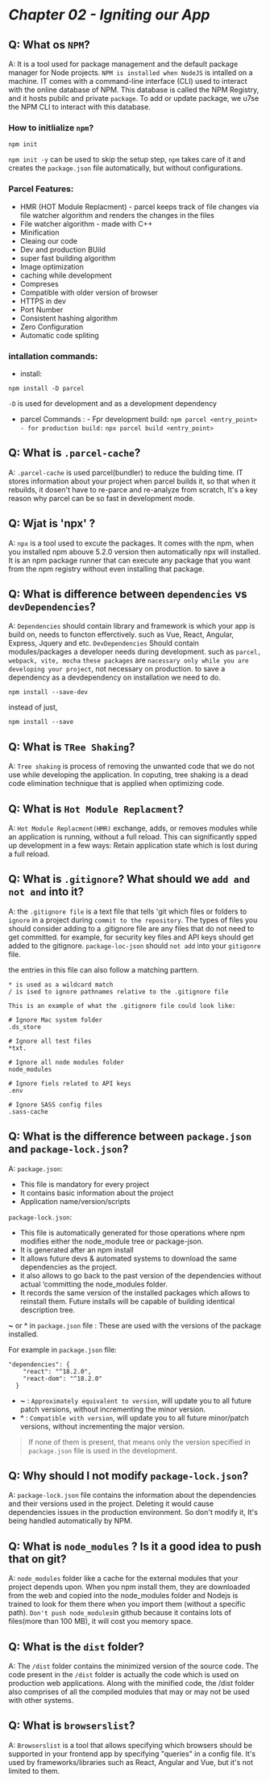# _Chapter 02 - Igniting our App_

## Q: What os `NPM`?
A: It is a tool used for package management and the default package manager for Node projects. `NPM is installed when NodeJS` is intalled on a machine. IT comes with a command-line interface (CLI) used to interact with the online database of NPM. This database is called the NPM Registry, and it hosts pubilc and private `package`. To add or update package, we u7se the NPM CLI to interact with this database.

### How to initlialize `npm`?
```
npm init
```
`npm init -y` can be used to skip the setup step, `npm` takes care of it and creates the `package.json` file automatically, but without configurations.

### Parcel Features:
* HMR (HOT Module Replacment) - parcel keeps track of file changes via file watcher algorithm and renders the changes in the files
* File watcher algorithm - made with C++
* Minification
* Cleaing our code
* Dev and production BUild
* super fast building algorithm
* Image optimization
* caching while development
* Compreses
* Compatible with older version of browser
* HTTPS in dev
* Port Number
* Consistent hashing algorithm
* Zero Configuration
* Automatic code spliting

### intallation commands:
- install:
```
npm install -D parcel
```
`-D` is used for development and as a development dependency

- parcel Commands : 
      - Fpr development build:
      ```
      npm parcel <entry_point>
      ```
      ```
      - for production build:
      ```
      ```
      npx parcel build <entry_point>
      ```
## Q: What is `.parcel-cache`?
A: `.parcel-cache` is used parcel(bundler) to reduce the bulding time. IT stores information about your project when parcel builds it, so that when it rebuilds, it dosen't have to re-parce and re-analyze from scratch, It's a key reason why parcel can be so fast in development mode.

## Q: Wjat is 'npx' ?
A: `npx` is a tool used to excute the packages. It comes with the npm, when you installed npm abouve 5.2.0 version then automatically npx will installed. It is an npm package runner that can execute any package that you want from the npm registry without even installing that package.

## Q: What is difference between `dependencies` vs `devDependencies`?
A: `Dependencies` should contain library and framework is which your app is build on, needs to functon efferctively. such as Vue, React, Angular, Express, Jquery and etc.
`DevDependencies` Should contain modules/packages a developer needs during development.
such as `parcel, webpack, vite, mocha`
`these packages` are `nacessary only while you are developing your project`, not necessary on production.
to save a dependency as a devdependency on installation we need to do.
```
npm install --save-dev
```
instead of just,
```
npm install --save
```

## Q: What is `TRee Shaking`?
A: `Tree shaking` is process of removing the unwanted code that we do not use while developing the application.
In coputing, tree shaking is a dead code elimination technique that is applied when optimizing code.

## Q: What is `Hot Module Replacment`?
A: `Hot Module Replacment(HMR)` exchange, adds, or removes modules while an application is running, without a full reload. This can significantly spped up development in a few ways: Retain application state which is lost during a full reload.

## Q: What is `.gitignore`? What should we `add and not and` into it?

A: the `.gitignore file` is a text file that tells 'git which files or folders to `ignore` in a project during `commit to the repository`.
 The types of files you should consider adding to a .gitignore file are any files that do not need to get committed. for example, for security  key files and API keys should get added to the gitignore.
`package-loc-json` should `not add` into your `gitigonre` file.

the entries in this file can also follow a matching parttern.

```
* is used as a wildcard match
/ is ised to ignore pathnames relative to the .gitignore file

This is an example of what the .gitignore file could look like:

# Ignore Mac system folder
.ds_store

# Ignore all test files
*txt.

# Ignore all node modules folder
node_modules

# Ignore fiels related to API keys
.env

# Ignore SASS config files
.sass-cache
```


## Q: What is the difference between `package.json` and `package-lock.json`?
A: `package.json`:
* This file is mandatory for every project
* It contains basic information about the project
* Application name/version/scripts

`package-lock.json`:
* This file is automatically generated for those operations where npm modifies either the node_module tree or package-json.
* It is generated after an npm install
* It allows future devs & automated systems to download the same dependencies as the project.
* it also allows to go back to the past version of the dependencies without actual
‘committing the node_modules folder.
* It records the same version of the installed packages which allows to reinstall them.
Future installs will be capable of building identical description tree.

**~** or **^** in `package.json` file :
These are used with the versions of the package installed.

For example  in `package.json` file:
```
"dependencies": {
    "react": "^18.2.0",
    "react-dom": "^18.2.0"
  }
```

* **~** : `Approximately equivalent to version`, will update you to all future patch versions, without incrementing the minor version.
* **^** : `Compatible with version`, will update you to all future minor/patch versions, without incrementing the major version.

> If none of them is present, that means only the version specified in `package.json` file is used in the development.


## Q: Why should I not modify `package-lock.json`?
A: `package-lock.json` file contains the information about the dependencies and their versions used in the project. Deleting it would cause dependencies issues in the production environment. So don't modify it, It's being handled automatically by NPM.

## Q: What is `node_modules` ? Is it a good idea to push that on git?
A: `node_modules` folder like a cache for the external modules that your project depends upon. When you npm install them, they are downloaded from the web and copied into the node_modules folder and Nodejs is trained to look for them there when you import them (without a specific path).
`Don't push node_modules`in github because it contains lots of files(more than 100 MB), it will cost you memory space.


## Q: What is the `dist` folder?
A: The `/dist` folder contains the minimized version of the source code. The code present in the `/dist` folder is actually the code which is used on production web applications. Along with the minified code, the /dist folder also comprises of all the compiled modules that may or may not be used with other systems.


## Q: What is `browserslist`?
A: `Browserslist` is a tool that allows specifying which browsers should be supported in your frontend app by specifying "queries" in a config file. It's used by frameworks/libraries such as React, Angular and Vue, but it's not limited to them.
